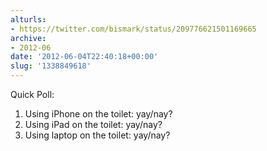 ```yaml
---
alturls:
- https://twitter.com/bismark/status/209776621501169665
archive:
- 2012-06
date: '2012-06-04T22:40:18+00:00'
slug: '1338849618'
---
```


Quick Poll:

1. Using iPhone on the toilet: yay/nay?
2. Using iPad on the toilet: yay/nay?
3. Using laptop on the toilet: yay/nay?

